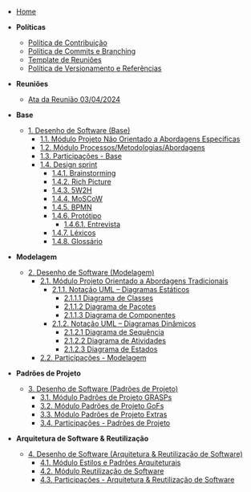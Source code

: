 <!-- docs/_sidebar.md -->

- [Home](/docs)

- **Políticas**
  - [Política de Contribuição](/Politicas/politica-contribuicao.md)
  - [Política de Commits e Branching](/Politicas/politica-commits.md)
  - [Template de Reuniões](/Politicas/template-reunioes.md)
  - [Política de Versionamento e Referências](/Politicas/politica-versionamento.md)

- **Reuniões**
  - [Ata da Reunião 03/04/2024](/Reunioes/reuniao_03-04-2024.md)

- **Base**
  - [1. Desenho de Software (Base)](/Base/1.Base.md)
    - [1.1. Módulo Projeto Não Orientado a Abordagens Específicas](/Base/1.1.ModuloProjetoNaoOrientadoaAbordagensEspecificas.md)
    - [1.2. Módulo Processos/Metodologias/Abordagens](/Base/1.2.ProcessosMetodologiasAbordagens.md)
    - [1.3. Participações - Base](/Base/1.3.ParticipacoesBase.md)
    - [1.4. Design sprint](/Base/1.4.DesignSprint.md)
      - [1.4.1. Brainstorming](/Base/1.4.1.Brainstorming.md)
      - [1.4.2. Rich Picture](/Base/1.4.2.Richpicture.md)
      - [1.4.3. 5W2H](/Base/1.4.3.5w2h.md)
      - [1.4.4. MoSCoW](/Base/1.4.4.moscow.md)
      - [1.4.5. BPMN](/Base/1.4.5.bpmn.md)
      - [1.4.6. Protótipo](/Base/1.4.6.prototipo.md)
        - [1.4.6.1. Entrevista](/Base/1.4.6.1.entrevista.md)
      - [1.4.7. Léxicos](/Base/1.4.7.Lexicos.md)
      - [1.4.8. Glossário](/Base/1.4.8.Glossario.md)

- **Modelagem**
  - [2. Desenho de Software (Modelagem)](/docs/Modelagem/2.Modelagem.md)
    - [2.1. Módulo Projeto Orientado a Abordagens Tradicionais](/docs/Modelagem/2.1.ModelagemTradicional.md)
      - [2.1.1. Notação UML – Diagramas Estáticos](/docs/Modelagem/2.1.1.UMLEstaticos.md)
        - [2.1.1.1 Diagrama de Classes](/docs/Modelagem/2.1.1.1.DiagramaClasses.md)
        - [2.1.1.2 Diagrama de Pacotes](/docs/Modelagem/2.1.1.2.DiagramaPacotes.md)
        - [2.1.1.3 Diagrama de Componentes](/docs/Modelagem/2.1.1.3.DiagramaComponentes.md)
      - [2.1.2. Notação UML – Diagramas Dinâmicos](/docs/Modelagem/2.1.2.UMLDinamicos.md)
        - [2.1.2.1 Diagrama de Sequência](/docs/Modelagem/2.1.2.1.DiagramaSequencia.md)
        - [2.1.2.2 Diagrama de Atividades](/docs/Modelagem/2.1.2.2.DiagramaAtividades.md)
        - [2.1.2.3 Diagrama de Estados](/docs/Modelagem/2.1.2.3.DiagramaEstados.md)
    - [2.2. Participações - Modelagem](/docs/Modelagem/2.2.Participacoes.md)

- **Padrões de Projeto**
  - [3. Desenho de Software (Padrões de Projeto)](/docs/PadroesDeProjeto/3.PadroesDeProjeto.md)
    - [3.1. Módulo Padrões de Projeto GRASPs](/docs/PadroesDeProjeto/3.1.GRASPs.md)
    - [3.2. Módulo Padrões de Projeto GoFs](/docs/PadroesDeProjeto/3.2.GoFs.md)
    - [3.3. Módulo Padrões de Projeto Extras](/docs/PadroesDeProjeto/3.3.PadroesExtra.md)
    - [3.4. Participações - Padrões de Projeto](/docs/PadroesDeProjeto/3.4.ParticipacoesPadroes.md)

- **Arquitetura de Software & Reutilização**
  - [4. Desenho de Software (Arquitetura & Reutilização de Software)](/docs/ArquiteturaReutilizacao/4.ArquiteturaReutilizacao.md)
    - [4.1. Módulo Estilos e Padrões Arquiteturais](/docs/ArquiteturaReutilizacao/4.1.PadroesArquiteturais.md)
    - [4.2. Módulo Reutilização de Software](/docs/ArquiteturaReutilizacao/4.2.ReutilizacaoDeSoftware.md)
    - [4.3. Participações - Arquitetura & Reutilização de Software](/docs/ArquiteturaReutilizacao/4.3.ParticipacoesArqReutilizacao.md)
